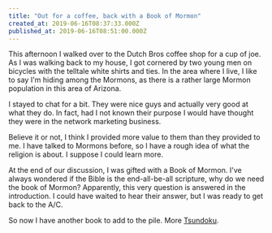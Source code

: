 ```yaml
---
title: "Out for a coffee, back with a Book of Mormon"
created_at: 2019-06-16T08:37:33.000Z
published_at: 2019-06-16T08:51:00.000Z
---
```

This afternoon I walked over to the Dutch Bros coffee shop for a cup of joe. As I was walking back to my house, I got cornered by two young men on bicycles with the telltale white shirts and ties. In the area where I live, I like to say I'm hiding among the Mormons, as there is a rather large Mormon population in this area of Arizona. 

I stayed to chat for a bit. They were nice guys and actually very good at what they do. In fact, had I not known their purpose I would have thought they were in the network marketing business. 

Believe it or not, I think I provided more value to them than they provided to me. I have talked to Mormons before, so I have a rough idea of what the religion is about. I suppose I could learn more. 

At the end of our discussion, I was gifted with a Book of Mormon. I've always wondered if the Bible is the end-all-be-all scripture, why do we need the book of Mormon? Apparently, this very question is answered in the introduction. I could have waited to hear their answer, but I was ready to get back to the A/C.

So now I have another book to add to the pile. More [Tsundoku](https://200wordsaday.com/words/engaging-in-tsundoku-199895d00cf60bc39a).
